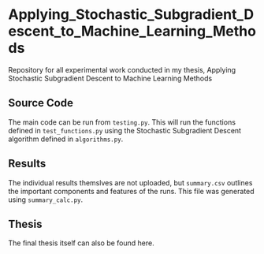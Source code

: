 # Applying_Stochastic_Subgradient_Descent_to_Machine_Learning_Methods
Repository for all experimental work conducted in my thesis, Applying Stochastic Subgradient Descent to Machine Learning Methods

## Source Code

The main code can be run from ```testing.py```. This will run the functions defined in ```test_functions.py``` using the Stochastic Subgradient Descent algorithm defined in ```algorithms.py```.

## Results

The individual results themslves are not uploaded, but ```summary.csv``` outlines the important components and features of the runs. This file was generated using ```summary_calc.py```.

## Thesis

The final thesis itself can also be found here.
